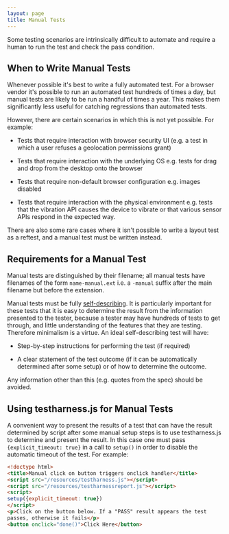 ```yaml
---
layout: page
title: Manual Tests
---
```

Some testing scenarios are intrinsically difficult to automate and
require a human to run the test and check the pass condition.

## When to Write Manual Tests

Whenever possible it's best to write a fully automated test. For a
browser vendor it's possible to run an automated test hundreds of
times a day, but manual tests are likely to be run a handful of times
a year. This makes them significantly less useful for catching
regressions than automated tests.

However, there are certain scenarios in which this is not yet
possible. For example:

* Tests that require interaction with browser security UI (e.g. a test
  in which a user refuses a geolocation permissions grant)

* Tests that require interaction with the underlying OS e.g. tests for
  drag and drop from the desktop onto the browser

* Tests that require non-default browser configuration e.g. images
  disabled

* Tests that require interaction with the physical environment
  e.g. tests that the vibration API causes the device to vibrate or
  that various sensor APIs respond in the expected way.

There are also some rare cases where it isn't possible to write a layout
test as a reftest, and a manual test must be written instead.

## Requirements for a Manual Test

Manual tests are distinguished by their filename; all manual tests
have filenames of the form `name-manual.ext` i.e. a `-manual`
suffix after the main filename but before the extension.

Manual tests must be fully
[self-describing](general-guidelines#be-self-describing). It
is particularly important for these tests that it is easy to determine
the result from the information presented to the tester, because a
tester may have hundreds of tests to get through, and little
understanding of the features that they are testing. Therefore
minimalism is a virtue. An ideal self-describing test will have:

* Step-by-step instructions for performing the test (if required)

* A clear statement of the test outcome (if it can be automatically
  determined after some setup) or of how to determine the outcome.

Any information other than this (e.g. quotes from the spec) should be
avoided.

## Using testharness.js for Manual Tests

A convenient way to present the results of a test that can have the
result determined by script after some manual setup steps is to use
testharness.js to determine and present the result. In this case one
must pass `{explicit_timeout: true}` in a call to `setup()` in order
to disable the automatic timeout of the test. For example:

```html
<!doctype html>
<title>Manual click on button triggers onclick handler</title>
<script src="/resources/testharness.js"></script>
<script src="/resources/testharnessreport.js"></script>
<script>
setup({explicit_timeout: true})
</script>
<p>Click on the button below. If a "PASS" result appears the test
passes, otherwise it fails</p>
<button onclick="done()">Click Here</button>
```
